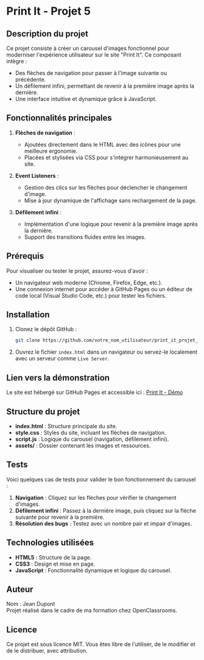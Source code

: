 # Print It - Projet 5

## Description du projet
Ce projet consiste à créer un carousel d'images fonctionnel pour moderniser l'expérience utilisateur sur le site "Print It". Ce composant intègre :
- Des flèches de navigation pour passer à l'image suivante ou précédente.
- Un défilement infini, permettant de revenir à la première image après la dernière.
- Une interface intuitive et dynamique grâce à JavaScript.

## Fonctionnalités principales
1. **Flèches de navigation** :
   - Ajoutées directement dans le HTML avec des icônes pour une meilleure ergonomie.
   - Placées et stylisées via CSS pour s'intégrer harmonieusement au site.

2. **Event Listeners** :
   - Gestion des clics sur les flèches pour déclencher le changement d'image.
   - Mise à jour dynamique de l'affichage sans rechargement de la page.

3. **Défilement infini** :
   - Implémentation d'une logique pour revenir à la première image après la dernière.
   - Support des transitions fluides entre les images.

## Prérequis
Pour visualiser ou tester le projet, assurez-vous d'avoir :
- Un navigateur web moderne (Chrome, Firefox, Edge, etc.).
- Une connexion internet pour accéder à GitHub Pages ou un éditeur de code local (Visual Studio Code, etc.) pour tester les fichiers.

## Installation
1. Clonez le dépôt GitHub :
   ```bash
   git clone https://github.com/votre_nom_utilisateur/print_it_projet_5.git
   ```

2. Ouvrez le fichier `index.html` dans un navigateur ou servez-le localement avec un serveur comme `Live Server`.

## Lien vers la démonstration
Le site est hébergé sur GitHub Pages et accessible ici :
[Print It - Démo](https://votre_nom_utilisateur.github.io/print_it_projet_5/)

## Structure du projet
- **index.html** : Structure principale du site.
- **style.css** : Styles du site, incluant les flèches de navigation.
- **script.js** : Logique du carousel (navigation, défilement infini).
- **assets/** : Dossier contenant les images et ressources.

## Tests
Voici quelques cas de tests pour valider le bon fonctionnement du carousel :
1. **Navigation** : Cliquez sur les flèches pour vérifier le changement d'images.
2. **Défilement infini** : Passez à la dernière image, puis cliquez sur la flèche suivante pour revenir à la première.
3. **Résolution des bugs** : Testez avec un nombre pair et impair d'images.

## Technologies utilisées
- **HTML5** : Structure de la page.
- **CSS3** : Design et mise en page.
- **JavaScript** : Fonctionnalité dynamique et logique du carousel.

## Auteur
Nom : Jean Dupont  
Projet réalisé dans le cadre de ma formation chez OpenClassrooms.

## Licence
Ce projet est sous licence MIT. Vous êtes libre de l'utiliser, de le modifier et de le distribuer, avec attribution.

